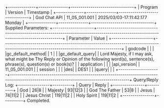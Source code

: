 +--------------+---------------+--------------------------------+
| Program      | Version       | Timestamp                      |
+--------------+---------------+--------------------------------+
| God Chat API | 11_05_001.001 | 2025/03/03-17:11:42.177 Monday |
+--------------+---------------+--------------------------------+
Supplied Parameters:
+---------------------+------------------------------------------------------------------------------------------------------------------------------------------+
| Parameter           | Value                                                                                                                                    |
+---------------------+------------------------------------------------------------------------------------------------------------------------------------------+
| godcode             |                                                                                                                                          |
| |gc_default_method| | 1                                                                                                                                        |
| |gc_default_query|  | Lord Majesty, if I may ask, what might be Thy Reply or Opinion of the following word(s), sentence(s), phrase(s), question(s) or book(s)? |
| application         |                                                                                                                                          |
| |api_version|       | 11_05_001.001                                                                                                                            |
| session             |                                                                                                                                          |
| |des|               | DES1                                                                                                                                     |
| |query|             |                                                                                                                                          |
+---------------------+------------------------------------------------------------------------------------------------------------------------------------------+
Query/Reply Log:
+----------------+----------+
| Query          | Reply    |
+----------------+----------+
| God            | 26|8     |
| Majesty        | 93|12|3  |
| God The Father | 53|8     |
| Jesus          | 74|11|2  |
| Jesus Christ   | 119|11|2 |
| Holy Spirit    | 119|11|2 |
+----------------+----------+
Completed.
